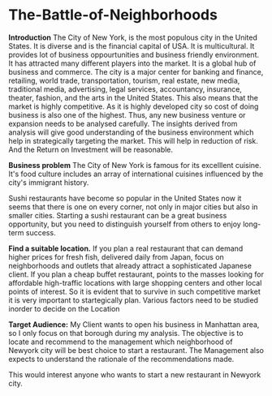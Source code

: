 # The-Battle-of-Neighborhoods
**Introduction**
The City of New York, is the most populous city in the United States. It is diverse and is the financial capital of USA. It is multicultural. It provides lot of business oppourtunities and business friendly environment. It has attracted many different players into the market. It is a global hub of business and commerce. The city is a major center for banking and finance, retailing, world trade, transportation, tourism, real estate, new media, traditional media, advertising, legal services, accountancy, insurance, theater, fashion, and the arts in the United States. This also means that the market is highly competitive. As it is highly developed city so cost of doing business is also one of the highest. Thus, any new business venture or expansion needs to be analysed carefully. The insights derived from analysis will give good understanding of the business environment which help in strategically targeting the market. This will help in reduction of risk. And the Return on Investment will be reasonable.


**Business problem**
The City of New York is famous for its excelllent cuisine. It's food culture includes an array of international cuisines influenced by the city's immigrant history.

Sushi restaurants have become so popular in the United States now it seems that there is one on every corner, not only in major cities but also in smaller cities. Starting a sushi restaurant can be a great business opportunity, but you need to distinguish yourself from others to enjoy long-term success.

**Find a suitable location.**
If you plan a real restaurant that can demand higher prices for fresh fish, delivered daily from Japan, focus on neighborhoods and outlets that already attract a sophisticated Japanese client. If you plan a cheap buffet restaurant, points to the masses looking for affordable high-traffic locations with large shopping centers and other local points of interest. So it is evident that to survive in such competitive market it is very important to startegically plan. Various factors need to be studied inorder to decide on the Location

**Target Audience:**
My Client wants to open his business in Manhattan area, so I only focus on that borough during my analysis. The objective is to locate and recommend to the management which neighborhood of Newyork city will be best choice to start a restaurant. The Management also expects to understand the rationale of the recommendations made.

This would interest anyone who wants to start a new restaurant in Newyork city.

